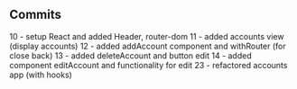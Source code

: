 ## Commits 

10 - setup React and added Header, router-dom
11 - added accounts view (display accounts)
12 - added addAccount component and withRouter (for close back)
13 - added deleteAccount and button edit
14 - added component editAccount and functionality for edit
23 - refactored accounts app (with hooks)